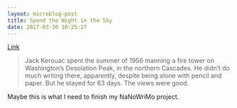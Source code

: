 ```yaml
---
layout: microblog-post
title: Spend the Night in the Sky
date: 2017-03-30 10:25:27
---
```

[Link][1]

> Jack Kerouac spent the summer of 1956 manning a fire tower on Washington’s Desolation Peak, in the northern Cascades. He didn’t do much writing there, apparently, despite being alone with pencil and paper. But he stayed for 63 days. The views were good.

Maybe this is what I need to finish my NaNoWriMo project. 

[1]:	https://www.outsideonline.com/1856376/spend-night-sky-rent-fire-tower#slide-1
